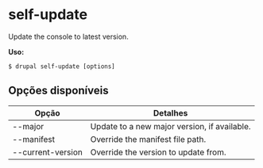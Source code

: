 # self-update
Update the console to latest version.

**Uso:**
```
$ drupal self-update [options]
```

## Opções disponíveis
Opção | Detalhes
-------|-------------
--major | Update to a new major version, if available.
--manifest | Override the manifest file path.
--current-version | Override the version to update from.
